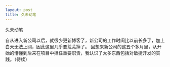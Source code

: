```yaml
---
layout: post
title: 久未动笔
---
```

久未动笔

自从进入新公司以后，就很少更新博客了，新公司的工作时间比以前长多了，加上白天无法上网，因此这里几乎要荒芜掉了。
回想来新公司的这五个多月里，从开始的懵懂到后来在项目中担任重要职责，我认识了太多东西包括对敏捷开发的实践。（待续）
